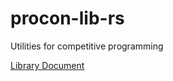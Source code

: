 # procon-lib-rs
Utilities for competitive programming

[Library Document](https://stuart0035.github.io/procon-lib-rs/procon_lib/)
